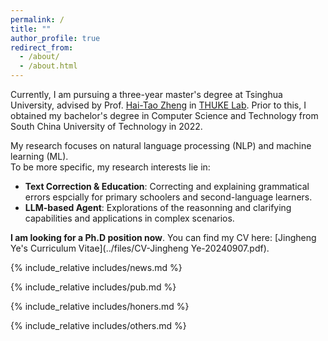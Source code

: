 ```yaml
---
permalink: /
title: ""
author_profile: true
redirect_from: 
  - /about/
  - /about.html
---
```


Currently, I am pursuing a three-year master's degree at Tsinghua University, advised by Prof. [Hai-Tao Zheng](https://scholar.google.com/citations?user=7VPeORoAAAAJ&hl=zh-CN) in [THUKE Lab](https://github.com/THUKElab). Prior to this, I obtained my bachelor's degree in Computer Science and Technology from South China University of Technology in 2022.

My research focuses on natural language processing (NLP) and machine learning (ML).  
To be more specific, my research interests lie in:  
 - **Text Correction & Education**: Correcting and explaining grammatical errors espcially for primary schoolers and second-language learners.
 - **LLM-based Agent**: Explorations of the reasonning and clarifying capabilities and applications in complex scenarios.

**I am looking for a Ph.D position now**. You can find my CV here: [Jingheng Ye's Curriculum Vitae](../files/CV-Jingheng Ye-20240907.pdf).


<!-- Include other info -->
{% include_relative includes/news.md %}

{% include_relative includes/pub.md %}

{% include_relative includes/honers.md %}

{% include_relative includes/others.md %}

